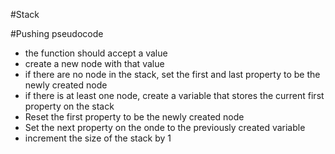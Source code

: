 #Stack

#Pushing pseudocode

- the function should accept a value
- create a new node with that value
- if there are no node in the stack, set the first and last property to be the newly created node
- if there is at least one node, create a variable that stores the current first property on the stack
- Reset the first property to be the newly created node
- Set the next property on the onde to the previously created variable
- increment the size of the stack by 1


